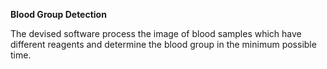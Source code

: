 **Blood Group Detection**

The devised software process the image of blood samples which have different reagents and determine the blood group in the minimum possible
time.

